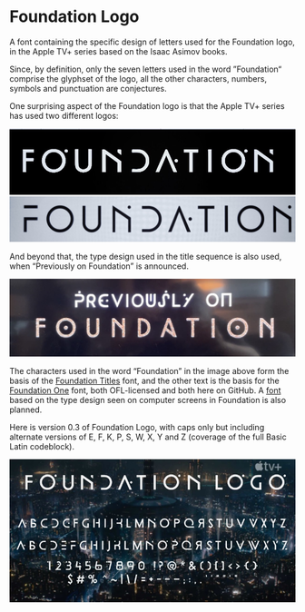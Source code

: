 # Foundation Logo

A font containing the specific design of letters used for the Foundation logo, in the Apple TV+ series based on the Isaac Asimov books.

Since, by definition, only the seven letters used in the word ”Foundation“ comprise the glyphset of the logo, all the other characters, numbers, symbols and punctuation are conjectures.

One surprising aspect of the Foundation logo is that the Apple TV+ series has used two different logos:

<img src="logos/Foundation_Logo_version_w_dotted_O.jpg" alt="The Foundation logo used in episode 1, with a dot above each O" title="The Foundation logo used in episode 1, with a dot above each O">

<img src="logos/Foundation_Logo_version_w_undotted_O.jpg" alt="An alternate version of the Foundation logo, with different F, A and N designs and no dot for the O" title="An alternate version of the Foundation logo, with slightly different A and N designs, no dot for the Os and an interrupted stem in the F, which does not extend to the top arm">

And beyond that, the type design used in the title sequence is also used, when “Previously on Foundation” is announced.

<img src="logos/Foundation_Logo_previously_on_foundation.jpg" alt="Seen each week at episode beginning, 'Previously on Foundation' using characters that form the basis of the Foundation One and Foundation Titles fonts" title= "Seen each week at episode beginning, 'Previously on Foundation' using characters that form the basis of the Foundation One and Foundation Titles fonts">

The characters used in the word “Foundation” in the image above form the basis of the <a href="https://github.com/rsperberg/foundation-titles-hand" title="Jump to Foundation Titles repo">Foundation Titles</a> font, and the other text is the basis for the <a href="https://github.com/rsperberg/foundation-one" title="Jump to Foundation Titles repo">Foundation One</a> font, both OFL-licensed and both here on GitHub.  A <a href="https://github.com/rsperberg/foundation-screen" title="Jump to Foundation Screen repo">font</a> based on the type design seen on computer screens in Foundation is also planned.


Here is version 0.3 of Foundation Logo, with caps only but including alternate versions of E, F, K, P, S, W, X, Y and Z (coverage of the full Basic Latin codeblock).

<img src="samples/Foundation_Logo_v0.3_charset.jpg" alt="All Foundation Logo characters displayed, with two versions of nine characters" title="Foundation Logo version 0.3 character set, matching the logo design first used in the prerelease trailers">


